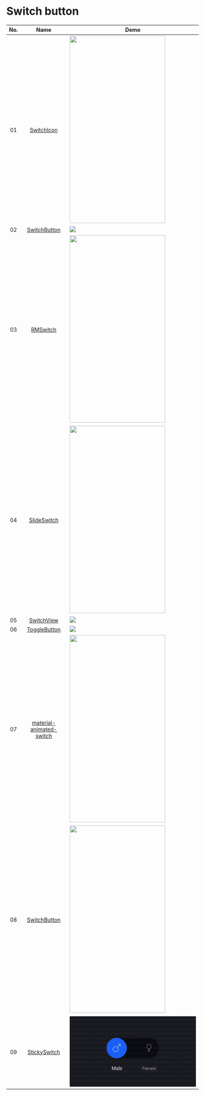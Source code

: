 Switch button
======================
No. | Name | Demo
:---: | :---: | ---
01| [SwitchIcon](https://github.com/zagum/Android-SwitchIcon) | <img src="https://github.com/zagum/Android-SwitchIcon/raw/master/art/sample.gif" width="250" height="490">
02| [SwitchButton](https://github.com/kyleduo/SwitchButton) | ![](https://github.com/kyleduo/SwitchButton/raw/master/preview/demo_140.jpg)
03| [RMSwitch](https://github.com/RiccardoMoro/RMSwitch) | <img src="https://github.com/RiccardoMoro/RMSwitch/raw/master/switch-sample.gif" width="250" height="490">
04| [SlideSwitch](https://github.com/Leaking/SlideSwitch) | <img src="https://github.com/Leaking/SlideSwitch/raw/master/Example/TestLibs/res/drawable-hdpi/slide_c.gif" width="250" height="490">
05| [SwitchView](https://github.com/luongvo/iOS-SwitchView) | ![](https://github.com/luongvo/iOS-SwitchView/raw/master/images/preview.gif)
06| [ToggleButton](https://github.com/zcweng/ToggleButton) | ![](https://github.com/zcweng/ToggleButton/raw/master/ToggleButtonSample/21879.gif)
07| [material-animated-switch](https://github.com/glomadrian/material-animated-switch) | <img src="https://github.com/glomadrian/material-animated-switch/raw/master/art/all.png" width="250" height="490">
08| [SwitchButton](https://github.com/xiaopansky/SwitchButton) | <img src="https://github.com/xiaopansky/SwitchButton/raw/master/docs/sample.gif" width="250" height="490">
09| [StickySwitch](https://github.com/GwonHyeok/StickySwitch) | ![](https://github.com/GwonHyeok/StickySwitch/raw/master/preview.gif)
